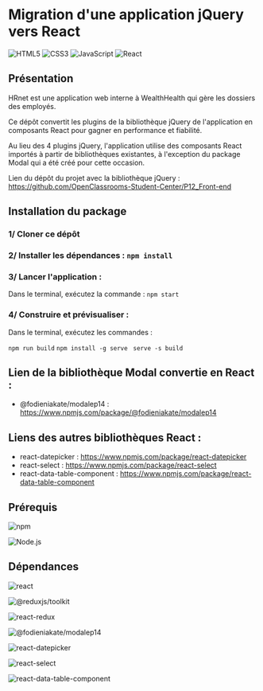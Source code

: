 # Migration d'une application jQuery vers React

![HTML5](https://img.shields.io/badge/HTML5-E34F26?style=for-the-badge&logo=html5&logoColor=white)
![CSS3](https://img.shields.io/badge/CSS3-1572B6?style=for-the-badge&logo=css3&logoColor=white)
![JavaScript](https://img.shields.io/badge/JavaScript-F7DF1E?style=for-the-badge&logo=javascript&logoColor=black)
![React](https://img.shields.io/badge/React-303540?style=for-the-badge&logo=react&logoColor=61DAFB)

## Présentation

HRnet est une application web interne à WealthHealth qui gère les dossiers des employés.

Ce dépôt convertit les plugins de la bibliothèque jQuery de l'application en composants React pour gagner en performance et fiabilité.

Au lieu des 4 plugins jQuery, l'application utilise des composants React importés à partir de bibliothèques existantes, à l'exception du package Modal qui a été créé pour cette occasion.

Lien du dépôt du projet avec la bibliothèque jQuery : https://github.com/OpenClassrooms-Student-Center/P12_Front-end

## Installation du package

### 1/ Cloner ce dépôt

### 2/ Installer les dépendances : `npm install`

### 3/ Lancer l'application :

Dans le terminal, exécutez la commande : `npm start`

### 4/ Construire et prévisualiser :

Dans le terminal, exécutez les commandes :

`npm run build`
`npm install -g serve`
` serve -s build`

## Lien de la bibliothèque Modal convertie en React :

- @fodieniakate/modalep14 : https://www.npmjs.com/package/@fodieniakate/modalep14

## Liens des autres bibliothèques React :

- react-datepicker : https://www.npmjs.com/package/react-datepicker
- react-select : https://www.npmjs.com/package/react-select
- react-data-table-component : https://www.npmjs.com/package/react-data-table-component

## Prérequis

![npm](https://img.shields.io/badge/npm-9.1.3-%23000000?style=flat-square&logo=npm&logoColor=white)

![Node.js](https://img.shields.io/badge/Node.js-16.14.0-43853D?style=flat-square&logo=node.js&logoColor=white)

## Dépendances

![react](https://img.shields.io/badge/react-%5E18.2.0-blue)

![@reduxjs/toolkit](https://img.shields.io/badge/@reduxjs/toolkit-%5E2.1.0-blue)

![react-redux](https://img.shields.io/badge/@fodieniakate/modalep14-%5E9.1.0-blue)

![@fodieniakate/modalep14](https://img.shields.io/badge/@fodieniakate/modalep14-%5E0.0.9-blue)

![react-datepicker](https://img.shields.io/badge/react--datepicker-%5E4.11.0-blue)

![react-select](https://img.shields.io/badge/react--select-%5E5.0.0-blue)

![react-data-table-component](https://img.shields.io/badge/react--data--table--component-%5E7.6.2-blue)
